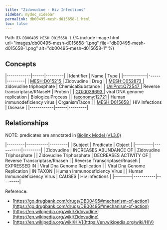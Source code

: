 ```yaml
---
title: "Zidovudine - Hiv Infections"
sidebar: mydoc_sidebar
permalink: db00495-mesh-d015658-1.html
toc: false 
---
```



Path ID: `DB00495_MESH_D015658_1`
{% include image.html url="images/db00495-mesh-d015658-1.png" file="db00495-mesh-d015658-1.png" alt="db00495-mesh-d015658-1" %}

## Concepts

|------------|------|---------|
| Identifier | Name | Type    |
|------------|------|---------|
| <a href="https://identifiers.org/MESH:D015215">MESH:D015215 </a> | Zidovudine | Drug |
| <a href="https://identifiers.org/MESH:C052873">MESH:C052873 </a> | zidovudine triphosphate | ChemicalSubstance |
| <a href="https://identifiers.org/UniProt:Q72547">UniProt:Q72547 </a> | Reverse transcriptase/RNaseH | Protein |
| <a href="https://identifiers.org/GO:0039693">GO:0039693 </a> | viral DNA genome replication | BiologicalProcess |
| <a href="https://identifiers.org/taxonomy:12721">taxonomy:12721 </a> | Human immunodeficiency virus | OrganismTaxon |
| <a href="https://identifiers.org/MESH:D015658">MESH:D015658 </a> | HIV Infections | Disease |
|------------|------|---------|

## Relationships


NOTE: predicates are annotated in <a href="https://github.com/biolink/biolink-model/releases/tag/v1.3.0">Biolink Model (v1.3.0)</a>

|---------|-----------|---------|
| Subject | Predicate | Object  |
|---------|-----------|---------|
| Zidovudine | INCREASES ABUNDANCE OF | Zidovudine Triphosphate |
| Zidovudine Triphosphate | DECREASES ACTIVITY OF | Reverse Transcriptase/Rnaseh |
| Reverse Transcriptase/Rnaseh | EXPRESSED IN | Viral Dna Genome Replication |
| Viral Dna Genome Replication | IN TAXON | Human Immunodeficiency Virus |
| Human Immunodeficiency Virus | CAUSES | Hiv Infections |
|---------|-----------|---------|

Reference: 
  - [https://go.drugbank.com/drugs/DB00495#mechanism-of-action](https://go.drugbank.com/drugs/DB00495#mechanism-of-action)
  - [https://en.wikipedia.org/wiki/Zidovudine](https://en.wikipedia.org/wiki/Zidovudine)
  - [https://en.wikipedia.org/wiki/HIV](https://en.wikipedia.org/wiki/HIV)
